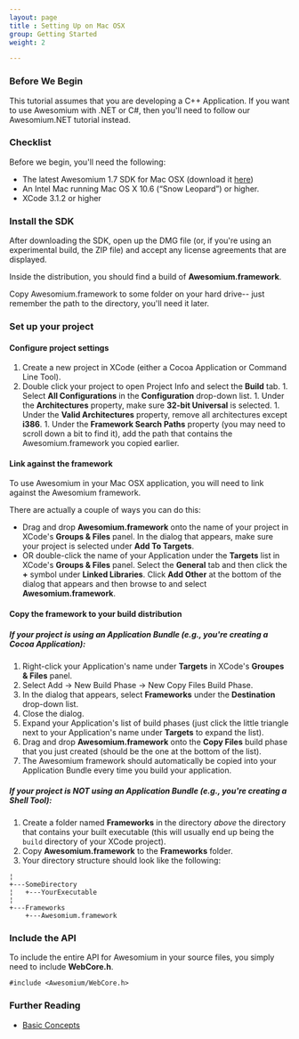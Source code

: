 ```yaml
---
layout: page
title : Setting Up on Mac OSX
group: Getting Started
weight: 2

---
```


### Before We Begin

This tutorial assumes that you are developing a C++ Application. If you want to use Awesomium with .NET or C#, then you'll need to follow our Awesomium.NET tutorial instead.

### Checklist

Before we begin, you'll need the following:

*    The latest Awesomium 1.7 SDK for Mac OSX (download it [here](http://www.awesomium.com/download))
*    An Intel Mac running Mac OS X 10.6 (“Snow Leopard”) or higher.
*    XCode  3.1.2 or higher

### Install the SDK

After downloading the SDK, open up the DMG file (or, if you're using an experimental build, the ZIP file) and accept any license agreements that are displayed.

Inside the distribution, you should find a build of **Awesomium.framework**.

Copy Awesomium.framework to some folder on your hard drive-- just remember the path to the directory, you'll need it later.

### Set up your project

#### Configure project settings

1.    Create a new project in XCode (either a Cocoa Application or Command Line Tool).
1.    Double click your project to open Project Info and select the **Build** tab.
    1.    Select **All Configurations** in the **Configuration** drop-down list.
    1.    Under the **Architectures** property, make sure **32-bit Universal** is selected.
    1.    Under the **Valid Architectures** property, remove all architectures except **i386**.
    1.    Under the **Framework Search Paths** property (you may need to scroll down a bit to find it), add the path that contains the Awesomium.framework you copied earlier.

#### Link against the framework

To use Awesomium in your Mac OSX application, you will need to link against the Awesomium framework.

There are actually a couple of ways you can do this:

*    Drag and drop **Awesomium.framework** onto the name of your project in XCode's **Groups & Files** panel. In the dialog that appears, make sure your project is selected under **Add To Targets**.
*    OR double-click the name of your Application under the **Targets** list in XCode's **Groups & Files** panel. Select the **General** tab and then click the **+** symbol under **Linked Libraries**. Click **Add Other** at the bottom of the dialog that appears and then browse to and select **Awesomium.framework**.

#### Copy the framework to your build distribution

##### If your project is using an Application Bundle (e.g., you're creating a **Cocoa Application**):

1.    Right-click your Application's name under **Targets** in XCode's **Groupes & Files** panel. 
1.    Select Add -> New Build Phase -> New Copy Files Build Phase.
1.    In the dialog that appears, select **Frameworks** under the **Destination** drop-down list.
1.    Close the dialog.
1.    Expand your Application's list of build phases (just click the little triangle next to your Application's name under **Targets** to expand the list).
1.    Drag and drop **Awesomium.framework** onto the **Copy Files** build phase that you just created (should be the one at the bottom of the list).
1.    The Awesomium framework should automatically be copied into your Application Bundle every time you build your application.

##### If your project is NOT using an Application Bundle (e.g., you're creating a **Shell Tool**):

1.    Create a folder named **Frameworks** in the directory *above* the directory that contains your built executable (this will usually end up being the `build` directory of your XCode project).
2.    Copy **Awesomium.framework** to the **Frameworks** folder.
3.    Your directory structure should look like the following:

    ¦
    +---SomeDirectory
    ¦   +---YourExecutable
    ¦
    +---Frameworks
        +---Awesomium.framework


### Include the API

To include the entire API for Awesomium in your source files, you simply need to include **WebCore.h**.

    #include <Awesomium/WebCore.h>

### Further Reading

*    [Basic Concepts](basic-concepts.html)



